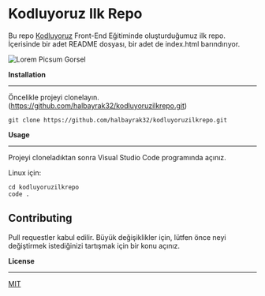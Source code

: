 # Kodluyoruz Ilk Repo

Bu repo [Kodluyoruz](https://www.kodluyoruz.org) Front-End Eğitiminde oluşturduğumuz ilk repo. İçerisinde bir adet README dosyası, bir adet de index.html barındırıyor.

![Lorem Picsum Gorsel](https://picsum.photos/400/300)

**Installation**

---
Öncelikle projeyi clonelayın. (https://github.com/halbayrak32/kodluyoruzilkrepo.git)
```
git clone https://github.com/halbayrak32/kodluyoruzilkrepo.git
```
**Usage**

------------------------------------------------
Projeyi cloneladıktan sonra Visual Studio Code programında açınız.

Linux için:
```
cd kodluyoruzilkrepo
code .
```
**Contributing**
---
Pull requestler kabul edilir. Büyük değişiklikler için, lütfen önce neyi değiştirmek istediğinizi tartışmak için bir konu açınız.

**License**

---
[MIT](https://choosealicense.com/licenses/mit/)


